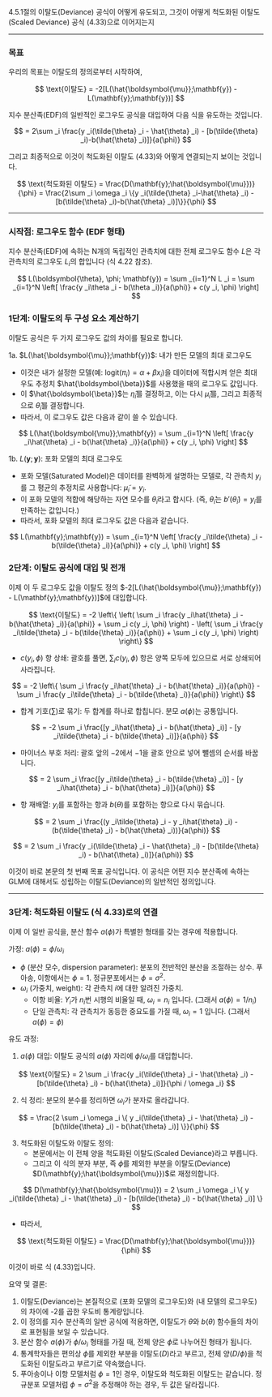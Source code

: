 4.5.1절의 이탈도(Deviance) 공식이 어떻게 유도되고, 그것이 어떻게 척도화된 이탈도(Scaled Deviance) 공식 (4.33)으로 이어지는지

---

### 목표

우리의 목표는 이탈도의 정의로부터 시작하여,

$$ \text{이탈도} = -2[L(\hat{\boldsymbol{\mu}};\mathbf{y}) - L(\mathbf{y};\mathbf{y})] $$

지수 분산족(EDF)의 일반적인 로그우도 공식을 대입하여 다음 식을 유도하는 것입니다.

$$ = 2\sum _i \frac{y _i(\tilde{\theta} _i - \hat{\theta} _i) - [b(\tilde{\theta} _i)-b(\hat{\theta} _i)]}{a(\phi)} $$

그리고 최종적으로 이것이 척도화된 이탈도 (4.33)와 어떻게 연결되는지 보이는 것입니다.

$$ \text{척도화된 이탈도} = \frac{D(\mathbf{y};\hat{\boldsymbol{\mu}})}{\phi} = \frac{2\sum _i \omega _i \{y _i(\tilde{\theta} _i-\hat{\theta} _i) - [b(\tilde{\theta} _i)-b(\hat{\theta} _i)]\}}{\phi} $$

---

### 시작점: 로그우도 함수 (EDF 형태)

지수 분산족(EDF)에 속하는 N개의 독립적인 관측치에 대한 전체 로그우도 함수 $L$은 각 관측치의 로그우도 $L _i$의 합입니다 (식 4.22 참조).

$$ L(\boldsymbol{\theta}, \phi; \mathbf{y}) = \sum _{i=1}^N L _i = \sum _{i=1}^N \left[ \frac{y _i\theta _i - b(\theta _i)}{a(\phi)} + c(y _i, \phi) \right] $$

### 1단계: 이탈도의 두 구성 요소 계산하기

이탈도 공식은 두 가지 로그우도 값의 차이를 필요로 합니다.

1a. $L(\hat{\boldsymbol{\mu}};\mathbf{y})$: 내가 만든 모델의 최대 로그우도
*   이것은 내가 설정한 모델(예: $\text{logit}(\pi _i) = \alpha + \beta x _i$)을 데이터에 적합시켜 얻은 최대우도 추정치 $\hat{\boldsymbol{\beta}}$를 사용했을 때의 로그우도 값입니다.
*   이 $\hat{\boldsymbol{\beta}}$는 $\hat{\eta} _i$를 결정하고, 이는 다시 $\hat{\mu} _i$를, 그리고 최종적으로 $\hat{\theta} _i$를 결정합니다.
*   따라서, 이 로그우도 값은 다음과 같이 쓸 수 있습니다.

$$ L(\hat{\boldsymbol{\mu}};\mathbf{y}) = \sum _{i=1}^N \left[ \frac{y _i\hat{\theta} _i - b(\hat{\theta} _i)}{a(\phi)} + c(y _i, \phi) \right] $$

1b. $L(\mathbf{y};\mathbf{y})$: 포화 모델의 최대 로그우도
*   포화 모델(Saturated Model)은 데이터를 완벽하게 설명하는 모델로, 각 관측치 $y _i$를 그 평균의 추정치로 사용합니다: $\tilde{\mu} _i = y _i$.
*   이 포화 모델의 적합에 해당하는 자연 모수를 $\tilde{\theta} _i$라고 합시다. (즉, $\tilde{\theta} _i$는 $b'(\tilde{\theta} _i) = y _i$를 만족하는 값입니다.)
*   따라서, 포화 모델의 최대 로그우도 값은 다음과 같습니다.

$$ L(\mathbf{y};\mathbf{y}) = \sum _{i=1}^N \left[ \frac{y _i\tilde{\theta} _i - b(\tilde{\theta} _i)}{a(\phi)} + c(y _i, \phi) \right] $$

### 2단계: 이탈도 공식에 대입 및 전개

이제 이 두 로그우도 값을 이탈도 정의 $-2[L(\hat{\boldsymbol{\mu}};\mathbf{y}) - L(\mathbf{y};\mathbf{y})]$에 대입합니다.

$$ \text{이탈도} = -2 \left\{ \left( \sum _i \frac{y _i\hat{\theta} _i - b(\hat{\theta} _i)}{a(\phi)} + \sum _i c(y _i, \phi) \right) - \left( \sum _i \frac{y _i\tilde{\theta} _i - b(\tilde{\theta} _i)}{a(\phi)} + \sum _i c(y _i, \phi) \right) \right\} $$

*   $c(y _i, \phi)$ 항 상쇄: 괄호를 풀면, $\sum _i c(y _i, \phi)$ 항은 양쪽 모두에 있으므로 서로 상쇄되어 사라집니다.

$$ = -2 \left\{ \sum _i \frac{y _i\hat{\theta} _i - b(\hat{\theta} _i)}{a(\phi)} - \sum _i \frac{y _i\tilde{\theta} _i - b(\tilde{\theta} _i)}{a(\phi)} \right\} $$

*   합계 기호($\sum$)로 묶기: 두 합계를 하나로 합칩니다. 분모 $a(\phi)$는 공통입니다.

$$ = -2 \sum _i \frac{[y _i\hat{\theta} _i - b(\hat{\theta} _i)] - [y _i\tilde{\theta} _i - b(\tilde{\theta} _i)]}{a(\phi)} $$

*   마이너스 부호 처리: 괄호 앞의 $-2$에서 $-1$을 괄호 안으로 넣어 뺄셈의 순서를 바꿉니다.

$$ = 2 \sum _i \frac{[y _i\tilde{\theta} _i - b(\tilde{\theta} _i)] - [y _i\hat{\theta} _i - b(\hat{\theta} _i)]}{a(\phi)} $$

*   항 재배열: $y _i$를 포함하는 항과 $b(\theta)$를 포함하는 항으로 다시 묶습니다.

$$ = 2 \sum _i \frac{(y _i\tilde{\theta} _i - y _i\hat{\theta} _i) - (b(\tilde{\theta} _i) - b(\hat{\theta} _i))}{a(\phi)} $$

$$ = 2 \sum _i \frac{y _i(\tilde{\theta} _i - \hat{\theta} _i) - [b(\tilde{\theta} _i) - b(\hat{\theta} _i)]}{a(\phi)} $$

이것이 바로 본문의 첫 번째 목표 공식입니다. 이 공식은 어떤 지수 분산족에 속하는 GLM에 대해서도 성립하는 이탈도(Deviance)의 일반적인 정의입니다.

---

### 3단계: 척도화된 이탈도 (식 4.33)로의 연결

이제 이 일반 공식을, 분산 함수 $a(\phi)$가 특별한 형태를 갖는 경우에 적용합니다.

가정: $a(\phi) = \phi / \omega _i$
*   $\phi$ (분산 모수, dispersion parameter): 분포의 전반적인 분산을 조절하는 상수. 푸아송, 이항에서는 $\phi=1$. 정규분포에서는 $\phi=\sigma^2$.
*   $\omega _i$ (가중치, weight): 각 관측치 $i$에 대한 알려진 가중치.
    *   이항 비율: $Y _i$가 $n _i$번 시행의 비율일 때, $\omega _i = n _i$ 입니다. (그래서 $a(\phi) = 1/n _i$)
    *   단일 관측치: 각 관측치가 동등한 중요도를 가질 때, $\omega _i=1$ 입니다. (그래서 $a(\phi)=\phi$)

유도 과정:
1.  $a(\phi)$ 대입: 이탈도 공식의 $a(\phi)$ 자리에 $\phi/\omega _i$를 대입합니다.

$$ \text{이탈도} = 2 \sum _i \frac{y _i(\tilde{\theta} _i - \hat{\theta} _i) - [b(\tilde{\theta} _i) - b(\hat{\theta} _i)]}{\phi / \omega _i} $$

2.  식 정리: 분모의 분수를 정리하면 $\omega _i$가 분자로 올라갑니다.

$$ = \frac{2 \sum _i \omega _i \{ y _i(\tilde{\theta} _i - \hat{\theta} _i) - [b(\tilde{\theta} _i) - b(\hat{\theta} _i)] \}}{\phi} $$

3.  척도화된 이탈도와 이탈도 정의:
    *   본문에서는 이 전체 양을 척도화된 이탈도(Scaled Deviance)라고 부릅니다.
    *   그리고 이 식의 분자 부분, 즉 $\phi$를 제외한 부분을 이탈도(Deviance) $D(\mathbf{y};\hat{\boldsymbol{\mu}})$로 재정의합니다.

$$ D(\mathbf{y};\hat{\boldsymbol{\mu}}) = 2 \sum _i \omega _i \{ y _i(\tilde{\theta} _i - \hat{\theta} _i) - [b(\tilde{\theta} _i) - b(\hat{\theta} _i)] \} $$

*   따라서,

$$ \text{척도화된 이탈도} = \frac{D(\mathbf{y};\hat{\boldsymbol{\mu}})}{\phi} $$

이것이 바로 식 (4.33)입니다.

요약 및 결론:
1.  이탈도(Deviance)는 본질적으로 (포화 모델의 로그우도)와 (내 모델의 로그우도)의 차이에 -2를 곱한 우도비 통계량입니다.
2.  이 정의를 지수 분산족의 일반 공식에 적용하면, 이탈도가 $\theta$와 $b(\theta)$ 함수들의 차이로 표현됨을 보일 수 있습니다.
3.  분산 함수 $a(\phi)$가 $\phi/\omega _i$ 형태를 가질 때, 전체 양은 $\phi$로 나누어진 형태가 됩니다.
4.  통계학자들은 편의상 $\phi$를 제외한 부분을 이탈도($D$)라고 부르고, 전체 양($D/\phi$)을 척도화된 이탈도라고 부르기로 약속했습니다.
5.  푸아송이나 이항 모델처럼 $\phi=1$인 경우, 이탈도와 척도화된 이탈도는 같습니다. 정규분포 모델처럼 $\phi=\sigma^2$을 추정해야 하는 경우, 두 값은 달라집니다.
